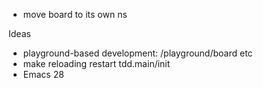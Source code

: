 - move board to its own ns

Ideas

- playground-based development: /playground/board etc
- make reloading restart tdd.main/init
- Emacs 28
